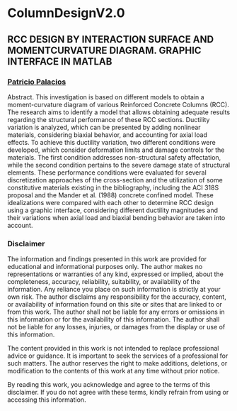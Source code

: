 # ColumnDesignV2.0
## RCC DESIGN BY INTERACTION SURFACE AND MOMENTCURVATURE DIAGRAM. GRAPHIC INTERFACE IN MATLAB

### [Patricio Palacios](https://github.com/ppalacios92) 

Abstract. This investigation is based on different models to obtain a moment-curvature diagram of various Reinforced Concrete Columns (RCC). The research aims to identify a model that allows obtaining adequate results regarding the structural performance of these RCC sections. Ductility variation is analyzed, which can be presented by adding nonlinear materials, considering biaxial behavior, and accounting for axial load effects. To achieve this ductility variation, two different conditions were developed, which consider deformation limits and damage controls for the materials. The first condition addresses non-structural safety affectation, while the second condition pertains to the severe damage state of structural elements. These performance conditions were evaluated for several discretization approaches of the cross-section and the utilization of some constitutive materials existing in the bibliography, including the ACI 318S proposal and the Mander et al. (1988) concrete confined model. These idealizations were compared with each other to determine RCC design using a graphic interface, considering different ductility magnitudes and their variations when axial load and biaxial bending behavior are taken into account.

### Disclaimer

The information and findings presented in this work are provided for educational and informational purposes only. The author makes no representations or warranties of any kind, expressed or implied, about the completeness, accuracy, reliability, suitability, or availability of the information. Any reliance you place on such information is strictly at your own risk. The author disclaims any responsibility for the accuracy, content, or availability of information found on this site or sites that are linked to or from this work. The author shall not be liable for any errors or omissions in this information or for the availability of this information. The author shall not be liable for any losses, injuries, or damages from the display or use of this information.

The content provided in this work is not intended to replace professional advice or guidance. It is important to seek the services of a professional for such matters. The author reserves the right to make additions, deletions, or modification to the contents of this work at any time without prior notice.

By reading this work, you acknowledge and agree to the terms of this disclaimer. If you do not agree with these terms, kindly refrain from using or accessing this information.


